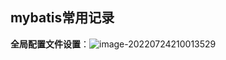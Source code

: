 ## mybatis常用记录

**全局配置文件设置**：![image-20220724210013529](C:\Users\吴龙照\AppData\Roaming\Typora\typora-user-images\image-20220724210013529.png)
